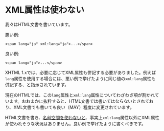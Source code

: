 # XML属性は使わない

我々はHTML文書を書いています。

悪い例:

    <span lang="ja" xml:lang="ja">...</span>

良い例:

    <span lang="ja">...</span>

XHTML 1.xでは、必要に応じてXML属性も併記する必要がありました。例えば`lang`属性を使用する場合には、悪い例で挙げたように同じ値の`xml:lang`属性も併記する、と指示されています。

現在のHTMLでは、この`lang`属性と`xml:lang`属性についてわざわざ項が割かれています。おおまかに抜粋すると、HTML文書では書いてはならないとされており、XML文書でも書いても良い（MAY）程度に変更されています。

HTML文書を書き、[名前空間を使わないと](omit-namespaces.ja.md)、事実上`xml:lang`属性以外にXML属性が使われそうな状況はありません。良い例で挙げたように書くべきです。

